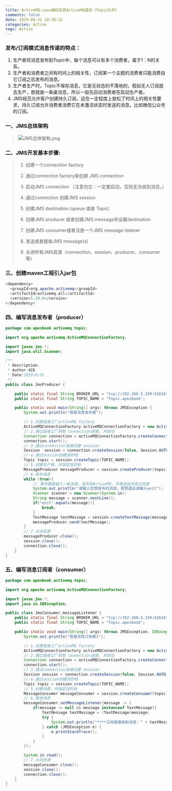 ```yaml
---
title: ActiveMQ—java编码实现ActiveMQ通讯（Topic队列）
comments: false
date: 2019-08-31 10:38:22
categories: Active
tags: Active
---
```




### 发布/订阅模式消息传递的特点：

1.  生产者将消息发布到Topic中，每个消息可以有多个消费者，属于1：N的关系。
2.  生产者和消费者之间有时间上的相关性，订阅某一个主题的消费者只能消费自它订阅之后发布的消息。
3.  生产者生产时，Topic不保存消息，它是无状态的不落地的，假如无人订阅就去生产，那就是一条废消息，所以一般先启动消费者在启动生产者。
4. JMS规范允许客户创建持久订阅，这在一定程度上放松了时间上的相关性要求，持久订阅允许消费者消费它在未激活状态时发送的消息。比如微信公众号的订阅。



### 一、JMS总体架构

> ![JMS总体架构.png](https://upload-images.jianshu.io/upload_images/18660770-1d8c90a2db11afab.png?imageMogr2/auto-orient/strip%7CimageView2/2/w/1240)

### 二、JMS开发基本步骤:

> 1. 创建一个connection factory
>
> 2. 通过connection factory来创建 JMS connection
>
> 3. 启动JMS connection （注意勿忘：一定要启动，否则无法收到消息。）
>
> 4. 通过connection 创建JMS session
>
> 5. 创建JMS destination (queue 或者 Topic)
>
> 6. 创建JMS producer 或者创建JMS message并设置destination
> 7. 创建JMS consumer或者注册一个JMS message listener
> 8. 发送或者接收JMS message(s)
> 9. 关闭所有JMS资源（connection、session、producer、consumer等）



### 三、创建maven工程引入jar包

```java
<dependency>
  <groupId>org.apache.activemq</groupId>
  <artifactId>activemq-all</artifactId>
  <version>5.10.0</version>
</dependency>
```



### 四、编写消息发布者（producer）

```java
package com.apesbook.activemq.topic;

import org.apache.activemq.ActiveMQConnectionFactory;

import javax.jms.*;
import java.util.Scanner;

/**
 * Description:
 * Author:XCK
 * Date:2019/8/31
 */
public class JmsProducer {

    public static final String BROKER_URL = "tcp://192.168.5.159:61616";
    public static final String TOPIC_NAME = "Topic.apesbook";

    public static void main(String[] args) throws JMSException {
        System.out.println("我是消息发布者");

        // 1.创建连接工厂activeMQ factory
        ActiveMQConnectionFactory activeMQConnectionFactory = new ActiveMQConnectionFactory(BROKER_URL);
        // 2.通过连接工厂获取 connection连接, 并启动
        Connection connection = activeMQConnectionFactory.createConnection();
        connection.start();
        // 3.通过connection连接创建 session
        Session  session = connection.createSession(false, Session.AUTO_ACKNOWLEDGE);
        // 4.通过session创建目的地
        Topic topic = session.createTopic(TOPIC_NAME);
        // 5.创建生产者，并指定目的地
        MessageProducer messageProducer = session.createProducer(topic);
        // 6.发布消息
        while (true){
            // 等待键盘输入一条消息，发布到ActiveMQ，并推送给消息订阅者
            System.out.println("请输入您想发布的消息，若想退出请输入exit");
            Scanner scanner = new Scanner(System.in);
            String message = scanner.nextLine();
            if("exit".equals(message)){
                break;
            }
            TextMessage textMessage = session.createTextMessage(message);
            messageProducer.send(textMessage);
        }
        // 7.关闭资源
        messageProducer.close();
        session.close();
        connection.close();
    }
}

```



### 五、编写消息订阅者（consumer）

```java
package com.apesbook.activemq.topic;

import org.apache.activemq.ActiveMQConnectionFactory;

import javax.jms.*;
import java.io.IOException;

public class JmsConsumer_messageListener {
    public static final String BROKER_URL = "tcp://192.168.5.159:61616";
    public static final String TOPIC_NAME = "Topic.apesbook";

    public static void main(String[] args) throws JMSException, IOException {
        System.out.println("我是消息订阅者1");

        // 1.创建连接工厂activeMQ factory
        ActiveMQConnectionFactory activeMQConnectionFactory = new ActiveMQConnectionFactory(BROKER_URL);
        // 2.通过连接工厂获取 connection连接, 并启动
        Connection connection = activeMQConnectionFactory.createConnection();
        connection.start();
        // 3.通过connection连接创建 session
        Session session = connection.createSession(false, Session.AUTO_ACKNOWLEDGE);
        // 4.通过session创建目的地
        Topic topic = session.createTopic(TOPIC_NAME);
        // 5.创建消费，并指定目的地
        MessageConsumer messageConsumer = session.createConsumer(topic);
        // 6.接收消息
        messageConsumer.setMessageListener(message -> {
            if(message != null && message instanceof TextMessage){
                TextMessage textMessage = (TextMessage)message;
                try {
                    System.out.println("****订阅者接收到消息：" + textMessage.getText());
                } catch (JMSException e) {
                    e.printStackTrace();
                }
            }
        });

        System.in.read();
        // 7.关闭资源
        messageConsumer.close();
        session.close();
        connection.close();
    }
}

```

